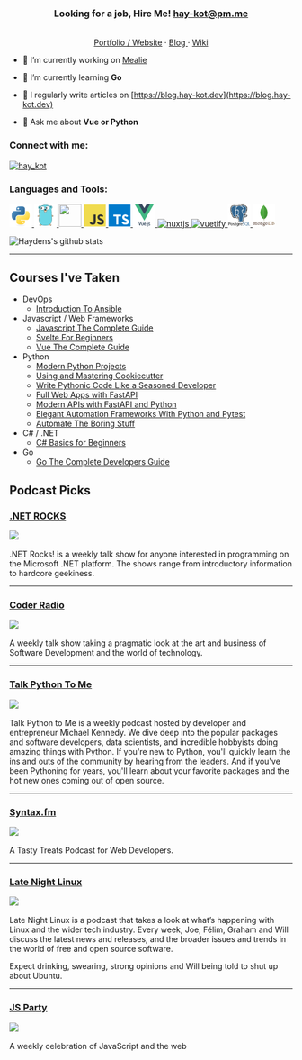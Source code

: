 <h3 align="center"> Looking for a job, Hire Me! <a href="mailto:hay-kot@pm.me"> hay-kot@pm.me <a> </h3>
    
    
<p align="center">
    <br />
    <a href="https://hay-kot.dev/">Portfolio / Website</a>
    ·
    <a href="https://blog.hay-kot.dev">Blog </a>    
    ·
    <a href="https://wiki.hay-kot.dev/">
    Wiki 
    </a>    
</p>

- 🔭 I’m currently working on [Mealie](https://github.com/hay-kot/mealie)

- 🌱 I’m currently learning **Go**

- 📝 I regularly write articles on [https://blog.hay-kot.dev](https://blog.hay-kot.dev)

- 💬 Ask me about **Vue or Python**

<h3 align="left">Connect with me:</h3>
<p align="left">
<a href="https://twitter.com/haykot_ak" target="blank"><img align="center" src="https://raw.githubusercontent.com/rahuldkjain/github-profile-readme-generator/master/src/images/icons/Social/twitter.svg" alt="hay_kot" height="30" width="40" /></a>
</p>

<h3 align="left">Languages and Tools:</h3>
<p align="left">
  <a href="https://www.python.org" target="_blank">
    <img
      src="https://raw.githubusercontent.com/devicons/devicon/master/icons/python/python-original.svg"
      alt="python"
      width="40"
      height="40"
    />
  </a>
  <a href="https://golang.org" target="_blank">
    <img
      src="https://raw.githubusercontent.com/devicons/devicon/master/icons/go/go-original.svg"
      alt="go"
      width="40"
      height="40"
    />
  </a>
  <a href="https://docs.microsoft.com/en-us/dotnet/csharp/" target="_blank">
    <img
      src="https://raw.githubusercontent.com/devicons/devicon/master/icons/csharp/csharp-original.svg
      alt="csharp"
      width="40"
      height="40"
    />
  </a>
  <a
    href="https://developer.mozilla.org/en-US/docs/Web/JavaScript"
    target="_blank"
  >
    <img
      src="https://raw.githubusercontent.com/devicons/devicon/master/icons/javascript/javascript-original.svg"
      alt="javascript"
      width="40"
      height="40"
    />
  </a>
  <a href="https://www.typescriptlang.org/" target="_blank">
    <img
      src="https://raw.githubusercontent.com/devicons/devicon/master/icons/typescript/typescript-original.svg"
      alt="typescript"
      width="40"
      height="40"
    />
  </a>
  <a href="https://vuejs.org/" target="_blank">
    <img
      src="https://raw.githubusercontent.com/devicons/devicon/master/icons/vuejs/vuejs-original-wordmark.svg"
      alt="vuejs"
      width="40"
      height="40"
    />
  </a>
  <a href="https://nuxtjs.org/" target="_blank">
    <img
      src="https://www.vectorlogo.zone/logos/nuxtjs/nuxtjs-icon.svg"
      alt="nuxtjs"
      width="40"
      height="40"
    />
  </a>
  <a href="https://vuetifyjs.com/en/" target="_blank">
    <img
      src="https://bestofjs.org/logos/vuetify.svg"
      alt="vuetify"
      width="40"
      height="40"
    />
  </a>
  <a href="https://www.postgresql.org" target="_blank">
    <img
      src="https://raw.githubusercontent.com/devicons/devicon/master/icons/postgresql/postgresql-original-wordmark.svg"
      alt="postgresql"
      width="40"
      height="40"
    />
  </a>
  <a href="https://www.mongodb.com/" target="_blank">
    <img
      src="https://raw.githubusercontent.com/devicons/devicon/master/icons/mongodb/mongodb-original-wordmark.svg"
      alt="mongodb"
      width="40"
      height="40"
    />
  </a>
</p>

    
![Haydens's github stats](https://github-readme-stats.vercel.app/api?username=hay-kot&show_icons=true&title_color=fff&icon_color=79ff97&text_color=9f9f9f&bg_color=151515)


---

## Courses I've Taken

- DevOps
  - [Introduction To Ansible](https://training.talkpython.fm/courses/details/introduction-to-ansible-with-python)
- Javascript / Web Frameworks
  - [Javascript The Complete Guide](https://www.udemy.com/share/102aa2AEMbdF9URHoH/)  
  - [Svelte For Beginners](https://www.leveluptutorials.com/tutorials/svelte-for-beginners)
  - [Vue The Complete Guide](https://www.udemy.com/share/101WASAEMbdF9URHoH/)
- Python
  - [Modern Python Projects](https://training.talkpython.fm/courses/details/modern-python-projects)
  - [Using and Mastering Cookiecutter](https://training.talkpython.fm/courses/details/using-and-mastering-cookiecutter-templates-for-project-creation)
  - [Write Pythonic Code Like a Seasoned Developer](https://training.talkpython.fm/courses/details/write-pythonic-code-like-a-seasoned-developer)
  - [Full Web Apps with FastAPI](https://training.talkpython.fm/courses/details/full-html-web-applications-with-fastapi)
  - [Modern APIs with FastAPI and Python](https://training.talkpython.fm/courses/details/getting-started-with-fastapi)
  - [Elegant Automation Frameworks With Python and Pytest](https://www.udemy.com/share/1025W8AEMbdF9URHoH/)
  - [Automate The Boring Stuff](https://www.udemy.com/share/101WeWAEMbdF9URHoH/)
- C# / .NET
  - [C# Basics for Beginners](https://www.udemy.com/share/101XfsAEMbdF9URHoH/)
- Go
  - [Go The Complete Developers Guide](https://www.udemy.com/share/101XzyAEMbdF9URHoH/) 

## Podcast Picks

### [.NET ROCKS](https://www.dotnetrocks.com/)

<img src="https://www.dotnetrocks.com/Content/img/basic/logo2.png" heigh="25%" width="25%"> </img>

.NET Rocks! is a weekly talk show for anyone interested in programming on the Microsoft .NET platform. The shows range from introductory information to hardcore geekiness. 

---

### [Coder Radio](https://coder.show/)

<img src="https://assets.fireside.fm/file/fireside-images/podcasts/images/b/b44de5fa-47c1-4e94-bf9e-c72f8d1c8f5d/header.jpg?v=5" heigh="50%" width="50%"> </img>

A weekly talk show taking a pragmatic look at the art and business of Software Development and the world of technology.

---

### [Talk Python To Me](https://talkpython.fm/)

<img src="https://m.media-amazon.com/images/I/41AeDSluufL._SL500_.jpg" heigh="25%" width="25%"> </img>

Talk Python to Me is a weekly podcast hosted by developer and entrepreneur Michael Kennedy. We dive deep into the popular packages and software developers, data scientists, and incredible hobbyists doing amazing things with Python. If you're new to Python, you'll quickly learn the ins and outs of the community by hearing from the leaders. And if you've been Pythoning for years, you'll learn about your favorite packages and the hot new ones coming out of open source. 

---

### [Syntax.fm](https://syntax.fm/)

<img src="https://syntax.fm/static/logo.png" heigh="25%" width="25%"> </img>

A Tasty Treats Podcast for Web Developers.

---

### [Late Night Linux](https://latenightlinux.com/)

<img src="https://latenightlinux.com/wp-content/uploads/2018/10/header-600.png" heigh="50%" width="50%"> </img>

Late Night Linux is a podcast that takes a look at what’s happening with Linux and the wider tech industry. Every week, Joe, Félim, Graham and Will discuss the latest news and releases, and the broader issues and trends in the world of free and open source software.

Expect drinking, swearing, strong opinions and Will being told to shut up about Ubuntu.

---

### [JS Party](https://changelog.com/jsparty)

<img src="https://cdn.changelog.com/uploads/covers/js-party-original.png?v=63725770332" heigh="25%" width="25%"> </img>

A weekly celebration of JavaScript and the web
